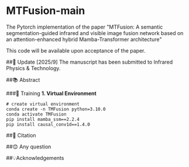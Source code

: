 # MTFusion-main
The Pytorch implementation of the paper "MTFusion: A semantic segmentation-guided infrared and visible image fusion network based on an attention-enhanced hybrid Mamba-Transformer architecture"

This code will be available upon acceptance of the paper.

##🌟 Update
    [2025/9] The manuscript has been submitted to Infrared Physics & Technology.

##📚 Abstract

###🚀 Training
**1. Virtual Environment**
```
# create virtual environment
conda create -n TMFusion python=3.10.0
conda activate TMFusion
pip install mamba_ssm==2.2.4
pip install causal_conv1d==1.4.0
```

##📝 Citation
  
##😊 Any question

##💡Acknowledgements
